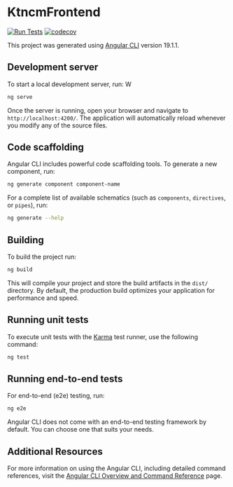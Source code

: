 # KtncmFrontend

[![Run Tests](https://github.com/KTNCM/ktncm-frontend/actions/workflows/node.js.yml/badge.svg)](https://github.com/KTNCM/ktncm-frontend/actions/workflows/node.js.yml)
[![codecov](https://codecov.io/gh/KTNCM/ktncm-frontent/branch/main/graph/badge.svg)](https://codecov.io/gh/KTNCM/ktncm-frontend)

This project was generated using [Angular CLI](https://github.com/angular/angular-cli) version 19.1.1.

## Development server

To start a local development server, run:
W
```bash
ng serve
```

Once the server is running, open your browser and navigate to `http://localhost:4200/`. The application will automatically reload whenever you modify any of the source files.

## Code scaffolding

Angular CLI includes powerful code scaffolding tools. To generate a new component, run:

```bash
ng generate component component-name
```

For a complete list of available schematics (such as `components`, `directives`, or `pipes`), run:

```bash
ng generate --help
```

## Building

To build the project run:

```bash
ng build
```

This will compile your project and store the build artifacts in the `dist/` directory. By default, the production build optimizes your application for performance and speed.

## Running unit tests

To execute unit tests with the [Karma](https://karma-runner.github.io) test runner, use the following command:

```bash
ng test
```

## Running end-to-end tests

For end-to-end (e2e) testing, run:

```bash
ng e2e
```

Angular CLI does not come with an end-to-end testing framework by default. You can choose one that suits your needs.

## Additional Resources

For more information on using the Angular CLI, including detailed command references, visit the [Angular CLI Overview and Command Reference](https://angular.dev/tools/cli) page.
